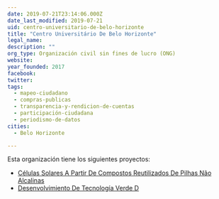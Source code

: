 ```yaml
---
date: 2019-07-21T23:14:06.000Z
date_last_modified: 2019-07-21
uid: centro-universitario-de-belo-horizonte
title: "Centro Universitário De Belo Horizonte"
legal_name: 
description: ""
org_type: Organización civil sin fines de lucro (ONG)
website: 
year_founded: 2017
facebook: 
twitter: 
tags:
  - mapeo-ciudadano
  - compras-publicas
  - transparencia-y-rendicion-de-cuentas
  - participación-ciudadana
  - periodismo-de-datos
cities: 
  - Belo Horizonte

---
```


Esta organización tiene los siguientes proyectos:

- [Células Solares A Partir De Compostos Reutilizados De Pilhas Não Alcalinas](/i/celulas-solares-a-partir-de-compostos-reutilizados-de-pilhas-não-alcalinas.html)
- [Desenvolvimiento De Tecnología Verde D](/i/desenvolvimiento-de-tecnologia-verde-d.html)
